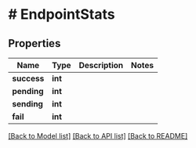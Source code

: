 # # EndpointStats

## Properties

Name | Type | Description | Notes
------------ | ------------- | ------------- | -------------
**success** | **int** |  |
**pending** | **int** |  |
**sending** | **int** |  |
**fail** | **int** |  |

[[Back to Model list]](../../README.md#models) [[Back to API list]](../../README.md#endpoints) [[Back to README]](../../README.md)
